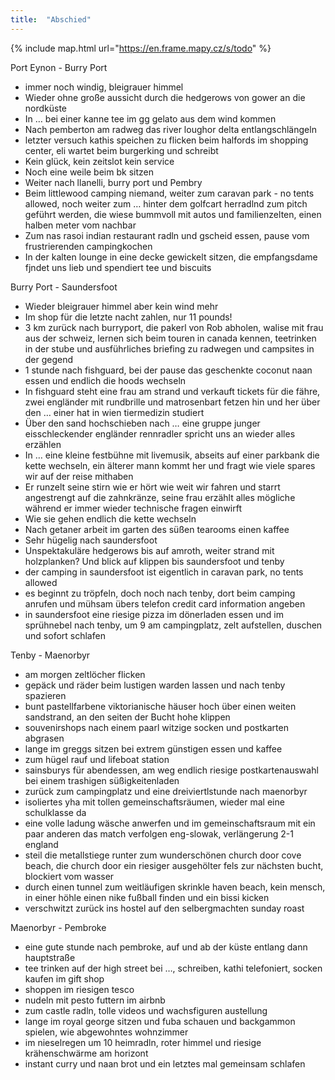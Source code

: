 ```yaml
---
title:  "Abschied"
---
```


{% include map.html url="https://en.frame.mapy.cz/s/todo" %}

Port Eynon - Burry Port
* immer noch windig, bleigrauer himmel
* Wieder ohne große aussicht durch die hedgerows von gower an die nordküste
* In … bei einer kanne tee im gg gelato aus dem wind kommen
* Nach pemberton am radweg das river loughor delta entlangschlängeln
* letzter versuch kathis speichen zu flicken beim halfords im shopping center, eli wartet beim burgerking und schreibt
* Kein glück, kein zeitslot kein service
* Noch eine weile beim bk sitzen 
* Weiter nach llanelli, burry port und Pembry
* Beim littlewood camping niemand, weiter zum caravan park - no tents allowed, noch weiter zum … hinter dem golfcart herradlnd zum pitch geführt werden, die wiese bummvoll mit autos und familienzelten, einen halben meter vom nachbar
* Zum nas rasoi indian restaurant radln und gscheid essen, pause vom frustrierenden campingkochen
* In der kalten lounge in eine decke gewickelt sitzen, die empfangsdame fjndet uns lieb und spendiert tee und biscuits

Burry Port - Saundersfoot
* Wieder bleigrauer himmel aber kein wind mehr
* Im shop für die letzte nacht zahlen, nur 11 pounds!
* 3 km zurück nach burryport, die pakerl von Rob abholen, walise mit frau aus der schweiz, lernen sich beim touren in canada kennen, teetrinken in der stube und ausführliches briefing zu radwegen und campsites in der gegend
* 1 stunde nach fishguard, bei der pause das geschenkte coconut naan essen und endlich die hoods wechseln
* In fishguard steht eine frau am strand und verkauft tickets für die fähre, zwei engländer mit rundbrille und matrosenbart fetzen hin und her über den … einer hat in wien tiermedizin studiert
* Über den sand hochschieben nach … eine gruppe junger eisschleckender engländer rennradler spricht uns an wieder alles erzählen
* In … eine kleine festbühne mit livemusik, abseits auf einer parkbank die kette wechseln, ein älterer mann kommt her und fragt wie viele spares wir auf der reise mithaben
* Er runzelt seine stirn wie er hört wie weit wir fahren und starrt angestrengt auf die zahnkränze, seine frau erzählt alles mögliche während er immer wieder technische fragen einwirft
* Wie sie gehen endlich die kette wechseln
* Nach getaner arbeit im garten des süßen tearooms einen kaffee
* Sehr hügelig nach saundersfoot
* Unspektakuläre hedgerows bis auf amroth, weiter strand mit holzplanken? Und blick auf klippen bis saundersfoot und tenby
* der camping in saundersfoot ist eigentlich in caravan park, no tents allowed
* es beginnt zu tröpfeln, doch noch nach tenby, dort beim camping anrufen und mühsam übers telefon credit card information angeben
* in saundersfoot eine riesige pizza im dönerladen essen und im sprühnebel nach tenby, um 9 am campingplatz, zelt aufstellen, duschen und sofort schlafen

Tenby - Maenorbyr
* am morgen zeltlöcher flicken
* gepäck und räder beim lustigen warden lassen und nach tenby spazieren
* bunt pastellfarbene viktorianische häuser hoch über einen weiten sandstrand, an den seiten der Bucht hohe klippen
* souvenirshops nach einem paarl witzige socken und postkarten abgrasen
* lange im greggs sitzen bei extrem günstigen essen und kaffee
* zum hügel rauf und lifeboat station
* sainsburys für abendessen, am weg endlich riesige postkartenauswahl bei einem trashigen süßigkeitenladen
* zurück zum campingplatz und eine dreiviertlstunde nach maenorbyr
* isoliertes yha mit tollen gemeinschaftsräumen, wieder mal eine schulklasse da
* eine volle ladung wäsche anwerfen und im gemeinschaftsraum mit ein paar anderen das match verfolgen eng-slowak, verlängerung 2-1 england
* steil die metallstiege runter zum wunderschönen church door cove beach, die church door ein riesiger ausgehölter fels zur nächsten bucht, blockiert vom wasser
* durch einen tunnel zum weitläufigen skrinkle haven beach, kein mensch, in einer höhle einen nike fußball finden und ein bissi kicken
* verschwitzt zurück ins hostel auf den selbergmachten sunday roast

Maenorbyr - Pembroke
* eine gute stunde nach pembroke, auf und ab der küste entlang dann hauptstraße
* tee trinken auf der high street bei …, schreiben, kathi telefoniert, socken kaufen im gift shop
* shoppen im riesigen tesco
* nudeln mit pesto futtern im airbnb
* zum castle radln, tolle videos und wachsfiguren austellung
* lange im royal george sitzen und fuba schauen und backgammon spielen, wie abgewohntes wohnzimmer
* im nieselregen um 10 heimradln, roter himmel und riesige krähenschwärme am horizont
* instant curry und naan brot und ein letztes mal gemeinsam schlafen